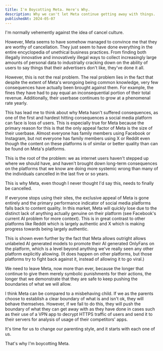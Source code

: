 ```yaml
---
title: I'm Boycotting Meta. Here's Why.
description: Why we can't let Meta continue getting away with things.
publishedAt: 2024-05-07
---
```


I'm normally vehemently against the idea of cancel culture.

However, Meta seems to have somehow managed to convince me that they are worthy of cancellation. They just seem to have done everything in the entire encyclopedia of unethical business practices. From finding both illegally innovative and innovatively illegal ways to collect increasingly large amounts of personal data to industrially cracking down on the ability of users to say things that their advertisers don't like, they've done it all.

However, this is not the real problem. The real problem lies in the fact that despite the extent of Meta's wrongoing being common knowledge, very few consequences have actually been brought against them. For example, the fines they have had to pay equal an inconsequential portion of their total revenue. Additionally, their userbase continues to grow at a phenomenal rate yearly.

This has lead me to think about why Meta hasn't suffered consequences, as one of the first and hardest hitting consequences a social media platform can face is loss of users. This is especially true for Meta because the primary reason for this is that the only appeal factor of Meta is the size of their userbase. Almost everyone has family members using Facebook or Instagram, but not everyone has family members using X or Reddit even though the content on these platforms is of similar or better quality than can be found on Meta's platforms.

This is the root of the problem: we as internet users haven't stepped up where we should have, and haven't brought down long-term consequences on the platforms that we know are doing more systemic wrong than many of the individuals cancelled in the last five or so years.

This is why Meta, even though I never thought I'd say this, needs to finally be cancelled.

If everyone stops using their sites, the exclusive appeal of Meta is gone entirely and the primary performance indicator of social media platforms falls back to content quality. In this market, Meta will quickly lose due to the distinct lack of anything actually genuine on their platform (see Facebook's current AI problem for more context). This is in great contrast to other platforms like Reddit which is largely authentic and X which is making progress towards being largely authentic.

This is shown even further by the fact that Meta allows outright allows unlabeled AI generated models to promote their AI generated OnlyFans on the platform, which is a level beyond anything we've really seen any other platform explicitly allowing. (It does happen on other platforms, but those platforms try to fight back against it, instead of allowing it to go viral.)

We need to leave Meta, now more than ever, because the longer that continue to give them merely symbolic punishments for their actions, the longer that we demonstrate that they are safe to keep pushing the boundaries of what we will allow.

I think Meta can be compared to a misbehaving child. If we as the parents choose to establish a clear boundary of what is and isn't ok, they will behave themselves. However, if we fail to do this, they will push the boundary of what they can get away with as they have done in cases such as their use of a VPN app to decrypt HTTPS traffic of users and send it to their servers for analysis of usage of their competitors' apps.

It's time for us to change our parenting style, and it starts with each one of us.

That's why I'm boycotting Meta.
